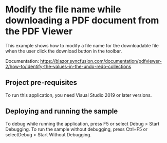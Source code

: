 # Modify the file name while downloading a PDF document from the PDF Viewer
This example shows how to modify a file name for the downloadable file when the user click the download button in the toolbar. 

Documentation: https://blazor.syncfusion.com/documentation/pdfviewer-2/how-to/identify-the-values-in-the-undo-redo-collections

## Project pre-requisites
To run this application, you need Visual Studio 2019 or later versions.

## Deploying and running the sample
To debug while running the application, press F5 or select Debug > Start Debugging. To run the sample without debugging, press Ctrl+F5 or selectDebug > Start Without Debugging.